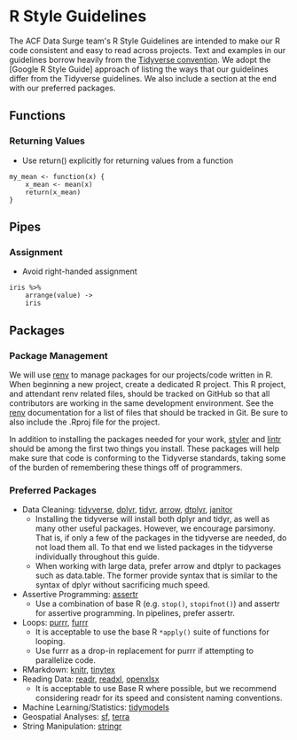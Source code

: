 # R Style Guidelines
The ACF Data Surge team's R Style Guidelines are intended to make our R code consistent and easy to read across projects. Text and examples in our guidelines borrow heavily from the [Tidyverse convention](https://style.tidyverse.org/syntax.html). We adopt the [Google R Style Guide] approach of listing the ways that our guidelines differ from the Tidyverse guidelines. We also include a section at the end with our preferred packages.

## Functions

### Returning Values

- Use return() explicitly for returning values from a function
```
my_mean <- function(x) {
    x_mean <- mean(x)
    return(x_mean)
}
```

## Pipes

### Assignment
- Avoid right-handed assignment
```
iris %>%
    arrange(value) ->
    iris
```

## Packages

### Package Management
We will use [renv](https://rstudio.github.io/renv/articles/renv.html) to manage packages for our projects/code written in R. When beginning a new project, create a dedicated R project. This R project, and attendant renv related files, should be tracked on GitHub so that all contributors are working in the same development environment. See the [renv](https://rstudio.github.io/renv/articles/renv.html) documentation for a list of files that should be tracked in Git. Be sure to also include the .Rproj file for the project.

In addition to installing the packages needed for your work, [styler](https://styler.r-lib.org/) and [lintr](https://github.com/r-lib/lintr) should be among the first two things you install. These packages will help make sure that code is conforming to the Tidyverse standards, taking some of the burden of remembering these things off of programmers.

### Preferred Packages

- Data Cleaning: [tidyverse](https://www.tidyverse.org/), [dplyr](https://dplyr.tidyverse.org/), [tidyr](https://tidyr.tidyverse.org/), [arrow](https://arrow.apache.org/docs/r/), [dtplyr](https://dtplyr.tidyverse.org/), [janitor](https://www.rdocumentation.org/packages/janitor/versions/2.2.0)
    - Installing the tidyverse will install both dplyr and tidyr, as well as many other useful packages. However, we encourage parsimony. That is, if only a few of the packages in the tidyverse are needed, do not load them all. To that end we listed packages in the tidyverse individually throughout this guide.
    - When working with large data, prefer arrow and dtplyr to packages such as data.table. The former provide syntax that is similar to the syntax of dplyr without sacrificing much speed.
- Assertive Programming: [assertr](https://www.rdocumentation.org/packages/assertr/versions/3.0.1)
    - Use a combination of base R (e.g. `stop()`, `stopifnot()`) and assertr for assertive programming. In pipelines, prefer assertr.
- Loops: [purrr](https://purrr.tidyverse.org/), [furrr](https://furrr.futureverse.org/)
    - It is acceptable to use the base R `*apply()` suite of functions for looping.
    - Use furrr as a drop-in replacement for purrr if attempting to parallelize code.
- RMarkdown: [knitr](https://yihui.org/knitr/), [tinytex](https://yihui.org/tinytex/)
- Reading Data: [readr](https://readr.tidyverse.org/), [readxl](https://readxl.tidyverse.org/), [openxlsx](https://ycphs.github.io/openxlsx/articles/Introduction.html)
    - It is acceptable to use Base R where possible, but we recommend considering readr for its speed and consistent naming conventions.
- Machine Learning/Statistics: [tidymodels](https://www.tidymodels.org/)
- Geospatial Analyses: [sf](https://r-spatial.github.io/sf/), [terra](https://github.com/rspatial/terra)
- String Manipulation: [stringr](https://stringr.tidyverse.org/)